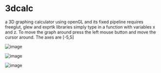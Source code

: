 # 3dcalc
a 3D graphing calculator using openGL and its fixed pipeline
requires freeglut, glew and exprtk libraries
simply type in a function with variables x and z. 
To move the graph around press the left mouse button and move the cursor around.
The axes are [-5,5]

![image](https://github.com/user-attachments/assets/0e25e533-c914-48fe-8a92-31d0bb16a7ec)

![image](https://github.com/user-attachments/assets/98af5af0-86f7-4585-b40d-cc163f9de463)

![image](https://github.com/user-attachments/assets/5dafddd5-677c-4049-bff0-b5838be0ddc7)
